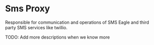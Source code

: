 # Sms Proxy

Responsible for communication and operations of SMS Eagle and third party SMS services like twillio.

TODO: Add more descriptions when we know more